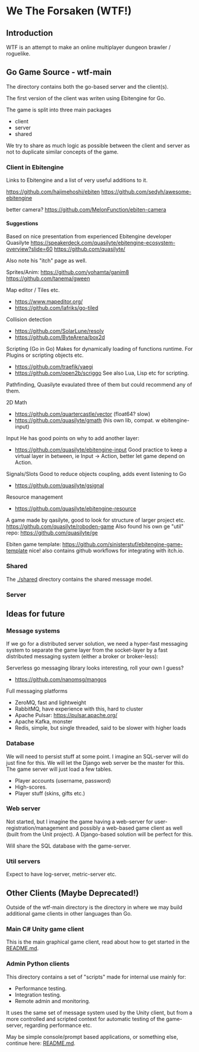 # We The Forsaken (WTF!)

## Introduction
WTF is an attempt to make an online multiplayer dungeon brawler / roguelike.

## Go Game Source - wtf-main
The [](wtf-main) directory contains both the go-based server and the client(s).

The first version of the client was writen using Ebitengine for Go.

The game is split into three main packages

- client
- server
- shared

We try to share as much logic as possible between the client and server as not to duplicate similar
concepts of the game.

### Client in Ebitengine
Links to Ebitengine and a list of very useful additions to it.

https://github.com/hajimehoshi/ebiten
https://github.com/sedyh/awesome-ebitengine

better camera?
https://github.com/MelonFunction/ebiten-camera

#### Suggestions
Based on nice presentation from experienced Ebitengine developer Quasilyte
https://speakerdeck.com/quasilyte/ebitengine-ecosystem-overview?slide=60
https://github.com/quasilyte/

Also note his "itch" page as well. 

Sprites/Anim:
https://github.com/yohamta/ganim8
https://github.com/tanema/gween

Map editor / Tiles etc.
- https://www.mapeditor.org/
- https://github.com/lafriks/go-tiled

Collision detection
- https://github.com/SolarLune/resolv
- https://github.com/ByteArena/box2d

Scripting (Go in Go)
Makes for dynamically loading of functions runtime. For Plugins or scripting objects etc.
- https://github.com/traefik/yaegi
- https://github.com/open2b/scriggo
See also Lua, Lisp etc for scripting.

Pathfinding, Quasilyte evaulated three of them but could recommend any of them.

2D Math
- https://github.com/quartercastle/vector (float64? slow)
- https://github.com/quasilyte/gmath (his own lib, compat. w ebitengine-input)

Input
He has good points on why to add another layer:
- https://github.com/quasilyte/ebitengine-input
Good practice to keep a virtual layer in between, ie Input -> Action, better let game depend on Action.

Signals/Slots
Good to reduce objects coupling, adds event listening to Go
- https://github.com/quasilyte/gsignal

Resource management
- https://github.com/quasilyte/ebitengine-resource

A game made by qasilyte, good to look for structure of larger project etc.
https://github.com/quasilyte/roboden-game
Also found his own ge "util" repo:
https://github.com/quasilyte/ge

Ebiten game template: https://github.com/sinisterstuf/ebitengine-game-template nice!
also contains github workflows for integrating with itch.io.

### Shared
The [./shared](./common) directory contains the shared message model.

### Server


## Ideas for future

### Message systems 
If we go for a distributed server solution, we need a hyper-fast messaging system to separate the game layer from the
socket-layer by a fast distributed messaging system (either a broker or broker-less):

Serverless go messaging library looks interesting, roll your own I guess?

- https://github.com/nanomsg/mangos

Full messaging platforms

- ZeroMQ, fast and lightweight
- RabbitMQ, have experience with this, hard to cluster
- Apache Pulsar: https://pulsar.apache.org/
- Apache Kafka, monster
- Redis, simple, but single threaded, said to be slower with higher loads

### Database
We will need to persist stuff at some point. I imagine an SQL-server will do just fine for this. We will let the Django
web server be the master for this. The game server will just load a few tables.

- Player accounts (username, password)
- High-scores.
- Player stuff (skins, gifts etc.)

### Web server
Not started, but I imagine the game having a web-server for user-registration/management and possibly a web-based game
client as well (built from the Unit project). A Django-based solution will be perfect for this.

Will share the SQL database with the game-server.

### Util servers
Expect to have log-server, metric-server etc.

## Other Clients (Maybe Deprecated!)

Outside of the wtf-main directory is the [](./clients) directory in where we may build additional game clients in 
other languages than Go.

### Main C# Unity game client
This is the main graphical game client, read about how to get started in the [README.md](clients/unity-client/README.md).

### Admin Python clients
This directory contains a set of "scripts" made for internal use mainly for:

- Performance testing.
- Integration testing.
- Remote admin and monitoring.

It uses the same set of message system used by the Unity client, but from a more controlled and scripted context for
automatic testing of the game-server, regarding performance etc.

May be simple console/prompt based applications, or something else, continue here: [README.md](clients/py-client/README.md).
